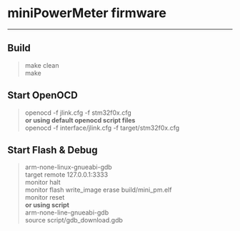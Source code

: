# miniPowerMeter firmware
---

## Build
> make clean</br>
> make</br>

## Start OpenOCD
> openocd -f jlink.cfg -f stm32f0x.cfg</br>
__or using default openocd script files__</br>
> openocd -f interface/jlink.cfg -f target/stm32f0x.cfg</br>

## Start Flash & Debug
> arm-none-linux-gnueabi-gdb</br>
> target remote 127.0.0.1:3333</br>
> monitor halt</br>
> monitor flash write_image erase build/mini_pm.elf</br>
> monitor reset</br>
__or using script__</br>
> arm-none-line-gnueabi-gdb</br>
> source script/gdb_download.gdb

